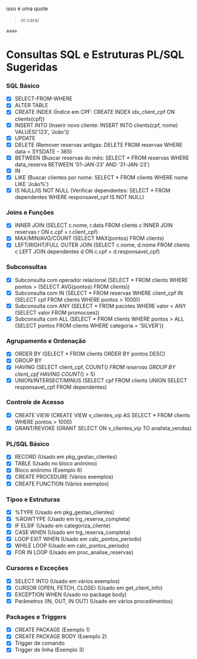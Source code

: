 isso é uma quote
> oi carai
``` sql
aaaa
```


# Consultas SQL e Estruturas PL/SQL Sugeridas

### SQL Básico
- [x] SELECT-FROM-WHERE
- [x] ALTER TABLE
- [x] CREATE INDEX (Índice em CPF: CREATE INDEX idx_client_cpf ON clients(cpf))
- [x] INSERT INTO (Inserir novo cliente: INSERT INTO clients(cpf, nome) VALUES('123', 'João'))
- [x] UPDATE
- [x] DELETE (Remover reservas antigas: DELETE FROM reservas WHERE data < SYSDATE - 365)
- [x] BETWEEN (Buscar reservas do mês: SELECT * FROM reservas WHERE data_reserva BETWEEN '01-JAN-23' AND '31-JAN-23')
- [x] IN
- [x] LIKE (Buscar clientes por nome: SELECT * FROM clients WHERE nome LIKE 'João%')
- [x] IS NULL/IS NOT NULL (Verificar dependentes: SELECT * FROM dependentes WHERE responsavel_cpf IS NOT NULL)

### Joins e Funções
- [x] INNER JOIN (SELECT c.nome, r.data FROM clients c INNER JOIN reservas r ON c.cpf = r.client_cpf)
- [x] MAX/MIN/AVG/COUNT (SELECT MAX(pontos) FROM clients)
- [x] LEFT/RIGHT/FULL OUTER JOIN (SELECT c.nome, d.nome FROM clients c LEFT JOIN dependentes d ON c.cpf = d.responsavel_cpf)

### Subconsultas
- [x] Subconsulta com operador relacional (SELECT * FROM clients WHERE pontos > (SELECT AVG(pontos) FROM clients))
- [x] Subconsulta com IN (SELECT * FROM reservas WHERE client_cpf IN (SELECT cpf FROM clients WHERE pontos > 1000))
- [x] Subconsulta com ANY (SELECT * FROM pacotes WHERE valor < ANY (SELECT valor FROM promocoes))
- [x] Subconsulta com ALL (SELECT * FROM clients WHERE pontos > ALL (SELECT pontos FROM clients WHERE categoria = 'SILVER'))

### Agrupamento e Ordenação
- [x] ORDER BY (SELECT * FROM clients ORDER BY pontos DESC)
- [x] GROUP BY
- [x] HAVING (SELECT client_cpf, COUNT(*) FROM reservas GROUP BY client_cpf HAVING COUNT(*) > 5)
- [x] UNION/INTERSECT/MINUS (SELECT cpf FROM clients UNION SELECT responsavel_cpf FROM dependentes)

### Controle de Acesso
- [x] CREATE VIEW (CREATE VIEW v_clientes_vip AS SELECT * FROM clients WHERE pontos > 1000)
- [x] GRANT/REVOKE (GRANT SELECT ON v_clientes_vip TO analista_vendas)

### PL/SQL Básico
- [x] RECORD (Usado em pkg_gestao_clientes)
- [x] TABLE (Usado no bloco anônimo)
- [x] Bloco anônimo (Exemplo 6)
- [x] CREATE PROCEDURE (Vários exemplos)
- [x] CREATE FUNCTION (Vários exemplos)

### Tipos e Estruturas
- [x] %TYPE (Usado em pkg_gestao_clientes)
- [x] %ROWTYPE (Usado em trg_reserva_completa)
- [x] IF ELSIF (Usado em categoriza_cliente)
- [x] CASE WHEN (Usado em trg_reserva_completa)
- [x] LOOP EXIT WHEN (Usado em calc_pontos_periodo)
- [x] WHILE LOOP (Usado em calc_pontos_periodo)
- [x] FOR IN LOOP (Usado em proc_analise_reservas)

### Cursores e Exceções
- [x] SELECT INTO (Usado em vários exemplos)
- [x] CURSOR (OPEN, FETCH, CLOSE) (Usado em get_client_info)
- [x] EXCEPTION WHEN (Usado no package body)
- [x] Parâmetros (IN, OUT, IN OUT) (Usado em vários procedimentos)

### Packages e Triggers
- [x] CREATE PACKAGE (Exemplo 1)
- [x] CREATE PACKAGE BODY (Exemplo 2)
- [x] Trigger de comando
- [x] Trigger de linha (Exemplo 3)
